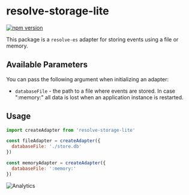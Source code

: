 # **resolve-storage-lite**
[![npm version](https://badge.fury.io/js/resolve-storage-lite.svg)](https://badge.fury.io/js/resolve-storage-lite)

This package is a `resolve-es` adapter for storing events using a file or memory.

## Available Parameters
You can pass the following argument when initializing an adapter:
* `databaseFile` - the path to a file where events are stored. In case ":memory:" all data is lost when an application instance is restarted.

## Usage

```js
import createAdapter from 'resolve-storage-lite'

const fileAdapter = createAdapter({ 
  databaseFile: './store.db' 
})

const memoryAdapter = createAdapter({ 
  databaseFile: ':memory:' 
})
```

![Analytics](https://ga-beacon.appspot.com/UA-118635726-1/packages-resolve-storage-lite-readme?pixel)
